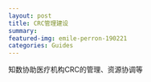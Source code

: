 ```yaml
---
layout: post
title: CRC管理建设
summary: 
featured-img: emile-perron-190221
categories: Guides
---
```


知数协助医疗机构CRC的管理、资源协调等

